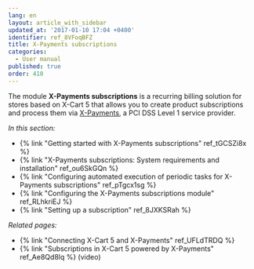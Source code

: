 ```yaml
---
lang: en
layout: article_with_sidebar
updated_at: '2017-01-10 17:04 +0400'
identifier: ref_8VFoqBFZ
title: X-Payments subscriptions
categories:
  - User manual
published: true
order: 410
---
```



The module **X-Payments subscriptions** is a recurring billing solution for stores based on X-Cart 5 that allows you to create product subscriptions and process them via [X-Payments](http://www.x-payments.com/help/Main_Page), a PCI DSS Level 1 service provider. 

_In this section:_

*   {% link "Getting started with X-Payments subscriptions" ref_tGCSZi8x %}
*   {% link "X-Payments subscriptions: System requirements and installation" ref_ou6SkGQn %}
*   {% link "Configuring automated execution of periodic tasks for X-Payments subscriptions" ref_pTgcx1sg %}
*   {% link "Configuring the X-Payments subscriptions module" ref_RLhkriEJ %}
*   {% link "Setting up a subscription" ref_8JXKSRah %}

_Related pages:_

*   {% link "Connecting X-Cart 5 and X-Payments" ref_UFLdTRDQ %}
*   {% link "Subscriptions in X-Cart 5 powered by X-Payments" ref_Ae8Qd8lq %} (video)
